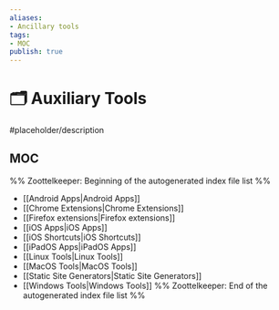 ```yaml
---
aliases:
- Ancillary tools
tags: 
- MOC
publish: true
---
```


# 🗂️ Auxiliary Tools

#placeholder/description 

## MOC

%% Zoottelkeeper: Beginning of the autogenerated index file list  %%
-  [[Android Apps|Android Apps]]
-  [[Chrome Extensions|Chrome Extensions]]
-  [[Firefox extensions|Firefox extensions]]
-  [[iOS Apps|iOS Apps]]
-  [[iOS Shortcuts|iOS Shortcuts]]
-  [[iPadOS Apps|iPadOS Apps]]
-  [[Linux Tools|Linux Tools]]
-  [[MacOS Tools|MacOS Tools]]
-  [[Static Site Generators|Static Site Generators]]
-  [[Windows Tools|Windows Tools]]
%% Zoottelkeeper: End of the autogenerated index file list  %%
